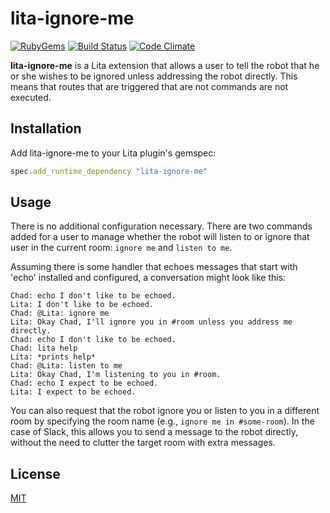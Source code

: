 # lita-ignore-me

[![RubyGems](https://img.shields.io/gem/v/lita-ignore-me.svg)](https://rubygems.org/gems/lita-ignore-me)
[![Build Status](https://img.shields.io/travis/tessellator/lita-ignore-me/master.svg)](https://travis-ci.org/tessellator/lita-ignore-me)
[![Code Climate](https://img.shields.io/codeclimate/github/tessellator/lita-ignore-me.svg)](https://codeclimate.com/github/tessellator/lita-ignore-me)

**lita-ignore-me** is a Lita extension that allows a user to tell the robot that he or she wishes to be ignored unless addressing the robot directly. This means that routes that are triggered that are not commands are not executed.

## Installation

Add lita-ignore-me to your Lita plugin's gemspec:

``` ruby
spec.add_runtime_dependency "lita-ignore-me"
```

## Usage

There is no additional configuration necessary. There are two commands added for a user to manage whether the robot will listen to or ignore that user in the current room: `ignore me` and `listen to me`.

Assuming there is some handler that echoes messages that start with 'echo' installed and configured, a conversation might look like this:

```
Chad: echo I don't like to be echoed.
Lita: I don't like to be echoed.
Chad: @Lita: ignore me
Lita: Okay Chad, I'll ignore you in #room unless you address me directly.
Chad: echo I don't like to be echoed.
Chad: lita help
Lita: *prints help*
Chad: @Lita: listen to me
Lita: Okay Chad, I'm listening to you in #room.
Chad: echo I expect to be echoed.
Lita: I expect to be echoed.
```

You can also request that the robot ignore you or listen to you in a different room by specifying the room name (e.g., `ignore me in #some-room`). In the case of Slack, this allows you to send a message to the robot directly, without the need to clutter the target room with extra messages.

## License

[MIT](https://opensource.org/licenses/MIT)
